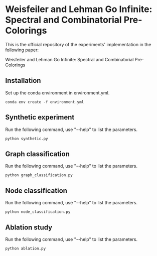 # Weisfeiler and Lehman Go Infinite: Spectral and Combinatorial Pre-Colorings

This is the official repository of the experiments' implementation in the following paper: 

Weisfeiler and Lehman Go Infinite: Spectral and Combinatorial Pre-Colorings

## Installation
Set up the conda environment in environment.yml.

```
conda env create -f environment.yml
```

## Synthetic experiment
Run the following command, use "--help" to list the parameters.
```
python synthetic.py
```

## Graph classification
Run the following command, use "--help" to list the parameters.
```
python graph_classification.py
```

## Node classification
Run the following command, use "--help" to list the parameters.
```
python node_classification.py
```

## Ablation study
Run the following command, use "--help" to list the parameters.
```
python ablation.py
```

